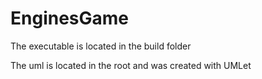 # EnginesGame

The executable is located in the build folder

The uml is located in the root and was created with UMLet